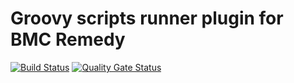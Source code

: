 # Groovy scripts runner plugin for BMC Remedy
[![Build Status](https://travis-ci.com/VasilenkoSergey/remedy-groovyscripts-runner.svg?branch=master)](https://travis-ci.com/VasilenkoSergey/remedy-groovyscripts-runner) [![Quality Gate Status](https://sonarcloud.io/api/project_badges/measure?project=io.vasilenko.remedy%3Agrunner&metric=alert_status)](https://sonarcloud.io/dashboard?id=io.vasilenko.remedy%3Agrunner)